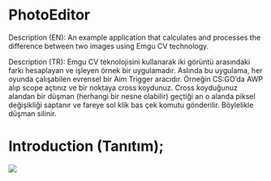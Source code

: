 # PhotoEditor
Description (EN): An example application that calculates and processes the difference between two images using Emgu CV technology.

Description (TR): Emgu CV teknolojisini kullanarak iki görüntü arasındaki farkı hesaplayan ve işleyen örnek bir uygulamadır. Aslında bu uygulama, her oyunda çalışabilen evrensel bir Aim Trigger aracıdır. Örneğin CS:GO’da AWP alıp scope açtınız ve bir noktaya cross koydunuz. Cross koyduğunuz alandan bir düşman (herhangi bir nesne olabilir) geçtiği an o alanda piksel değişikliği saptanır ve fareye sol klik bas çek komutu gönderilir. Böylelikle düşman silinir. 

# Introduction (Tanıtım);

![](https://raw.githubusercontent.com/horriblebyte/ProjectScreenshots/main/PhotoEditor/PhotoEditor_Introduction_CSGO_Compressed.gif)
